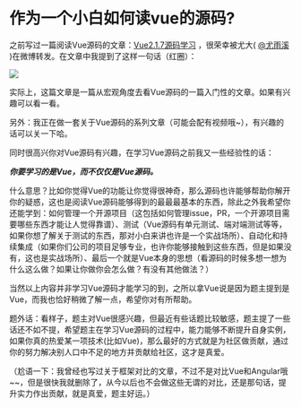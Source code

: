 # 作为一个小白如何读vue的源码?

之前写过一篇阅读Vue源码的文章：[Vue2.1.7源码学习](http://hcysun.me/2017/03/03/Vue%25E6%25BA%2590%25E7%25A0%2581%25E5%25AD%25A6%25E4%25B9%25A0/) ，很荣幸被尤大( [@尤雨溪](//www.zhihu.com/people/cfdec6226ece879d2571fbc274372e9f) )在微博转发。在文章中我提到了这样一句话（红圈）：

![](https://pic2.zhimg.com/v2-0d4c139b194f3a038d20638c28497fd1_b.png)

实际上，这篇文章是一篇从宏观角度去看Vue源码的一篇入门性的文章。如果有兴趣可以看一看。

另外：我正在做一套关于Vue源码的系列文章（可能会配有视频哦~），有兴趣的话可以关一下哈。

同时很高兴你对Vue源码有兴趣，在学习Vue源码之前我又一些经验性的话：

**_你要学习的是Vue，而不仅仅是Vue源码。_**

什么意思？比如你觉得Vue的功能让你觉得很神奇，那么源码也许能够帮助你解开你的疑惑，这也是阅读Vue源码能够得到的最最最基本的东西，除此之外我希望你还能学到：如何管理一个开源项目（这包括如何管理issue，PR，一个开源项目需要哪些东西才能让人觉得靠谱）、测试（Vue源码有单元测试、端对端测试等等，如果你想了解关于测试的东西，那对小白来讲也许是一个实战场所）、自动化和持续集成（如果你们公司的项目足够专业，也许你能够接触到这些东西，但是如果没有，这也是实战场所）、最后一个就是Vue本身的思想（看源码的时候多想一想为什么这么做？如果让你做你会怎么做？有没有其他做法？）

当然以上内容并非学习Vue源码才能学习的到，之所以拿Vue说是因为题主提到是Vue，而我也恰好稍微了解一点，希望你对有所帮助。

题外话：看样子，题主对Vue很感兴趣，但最近有些话题比较敏感，题主提了一些话还不如不提，希望题主在学习Vue源码的过程中，能力能够不断提升自身实例，如果你真的热爱某一项技术(比如Vue)，那么最好的方式就是为社区做贡献，通过你的努力解决别人口中不足的地方并贡献给社区，这才是真爱。

（尬语一下：我曾经也写过关于框架对比的文章，不过不是对比Vue和Angular哦~~，但是很快我就删除了，从今以后也不会做这些无谓的对比，还是那句话，提升实力作出贡献，就是真爱，题主好运。）